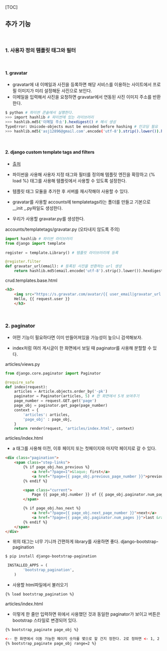 [TOC]



## 추가 기능

<br/>

### 1. 사용자 정의 템플릿 태그와 필터

<br/>

#### 1. gravatar

- gravatar에 내 이메일과 사진을 등록하면 해당 서비스를 이용하는 사이트에서 프로필 이미지가 미리 설정해둔 사진으로 보인다.
- 이메일을 입력해서 사진을 요청하면 gravatar에서 연동된 사진 이미지 주소를 반환한다.

```bash
$ python # 파이썬 콘솔에서 실행한다.
>>> import hashlib # 파이썬에 있는 라이브러리
>>> hashlib.md5('이메일 주소').hexdigest() # 해시 생성
TypeError: Unicode-objects must be encoded before hashing # 인코딩 필요
>>> hashlib.md5('asj12896@gmail.com'.encode('utf-8').strip().lower()).hexdigest() # 이메일 앞 뒤 공백 제거 필요, 전부 소문자 필요
```

<br/>

#### 2. django custom template tags and filters

- [출처](https://docs.djangoproject.com/ko/3.1/howto/custom-template-tags/)
- 파이썬을 사용해 사용자 지정 태그와 필터를 정의해 템플릿 엔진을 확장하고 {% load %} 태그를 사용해 템플릿에서 사용할 수 있도록 설정한다.
- 템플릿 태그 모듈을 추가한 후 서버를 재시작해야 사용할 수 있다.

- gravatar를 사용할 accounts에 templatetags라는 폴더를 만들고 기본으로 __init _.py파일도 생성한다.
- 우리가 사용할 gravatar.py를 생성한다.

accounts/templatetags/gravatar.py (오타내지 않도록 주의)

```python
import hashlib # 파이썬 라이브러리
from django import template
 
register = template.Library() # 템플릿 라이브러리에 등록

@register.filter
def gravatar_url(email): # 등록된 사진을 반환하는 url 생성
    return hashlib.md5(email.encode('utf-8').strip().lower()).hexdigest()
```



crud.templates.base.html

```html
<h3>
    <img src="https://s.gravatar.com/avatar/{{ user_email|gravatar_url }}?s=80" alt="gravatar">
    Hello, {{ request.user }}
    </h3>
```

<br/>

### 2. paginator

- 어떤 기능이 필요하다면 이미 만들어져있을 가능성이 높으니 검색해보자.

- index처럼 여러 게시글이 한 화면에서 보일 때 paginator를 사용해 분할할 수 있다.

articles/views.py

```python
from django.core.paginator import Paginator

@require_safe
def index(request):
    articles = Article.objects.order_by('-pk')
    paginator = Paginator(articles, 5) # 한 화면에서 5개 보여주기
    page_number = request.GET.get('page') 
    page_obj = paginator.get_page(page_number)
    context = {
        'articles': articles,
        'page_obj' : page_obj,
    }
    return render(request, 'articles/index.html', context)
```



articles/index.html

- a 태그를 사용해 이전, 이후 페이지 또는 첫페이지와 마지막 페이지로 갈 수 있다.

```html
<div class="pagination">
    <span class="step-links">
        {% if page_obj.has_previous %}
            <a href="?page=1">&laquo; first</a>
            <a href="?page={{ page_obj.previous_page_number }}">previous</a>
        {% endif %}

        <span class="current">
            Page {{ page_obj.number }} of {{ page_obj.paginator.num_pages }}.
        </span>

        {% if page_obj.has_next %}
            <a href="?page={{ page_obj.next_page_number }}">next</a>
            <a href="?page={{ page_obj.paginator.num_pages }}">last &raquo;</a>
        {% endif %}
    </span>
</div>
```



- 위의 태그는 너무 기니까 간편하게 library를 사용하면 좋다. django-bootstrap-pagination

```bash
$ pip install django-bootstrap-pagination
```

```python
 INSTALLED_APPS = (
        'bootstrap_pagination',
    )
```

- 사용할 html파일에서 불러오기

```html
{% load bootstrap_pagination %}
```

articles/index.html

- 이렇게 한 줄만 입력하면 위에서 사용했던 것과 동일한 paginator가 보이고 버튼은 bootstrap 스타일로 변경되어 있다.

```html
{% bootstrap_paginate page_obj %}

<-- 한 화면에서 이동 가능한 페이지 숫자를 몇으로 할 건지 정한다. 2로 정하면 <- 1, 2 -> 이렇게 보인다. -->
{% bootstrap_paginate page_obj range=2 %}
```

